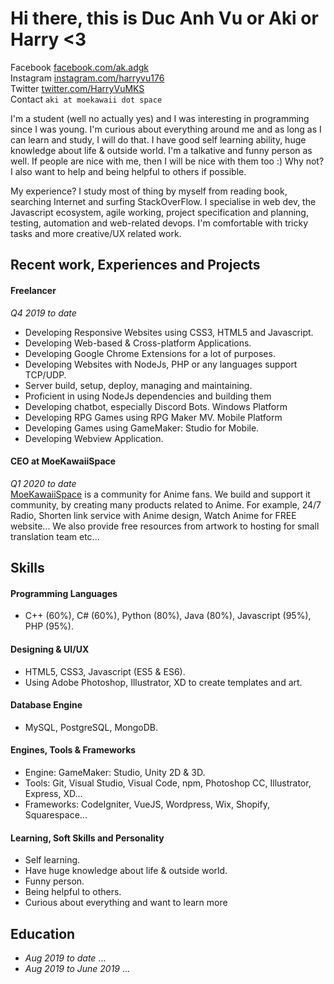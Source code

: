 # Hi there, this is Duc Anh Vu or Aki or Harry <3

Facebook [facebook.com/ak.adgk](https://facebook.com/ak.adgk)<br/>
Instagram [instagram.com/harryvu176](https://instagram.com/harryvu176)<br/>
Twitter [twitter.com/HarryVuMKS](https://twitter.com/HarryVuMKS)<br/>
Contact `aki at moekawaii dot space`

I'm a student (well no actually yes) and I was interesting in programming since I was young. I'm curious about everything around me and as long as I can learn and study, I will do that. I have good self learning ability, huge knowledge about life & outside world. I'm a talkative and funny person as well. If people are nice with me, then I will be nice with them too :) Why not? I also want to help and being helpful to others if possible.

My experience? I study most of thing by myself from reading book, searching Internet and surfing StackOverFlow. I specialise in web dev, the Javascript ecosystem, agile working, project specification and planning, testing, automation and web-related devops. I'm comfortable with tricky tasks and more creative/UX related work.

## Recent work, Experiences and Projects

#### Freelancer

_Q4 2019 to date_<br/>

- Developing Responsive Websites using CSS3, HTML5 and
Javascript.
- Developing Web-based & Cross-platform Applications.
- Developing Google Chrome Extensions for a lot of
purposes.
- Developing Websites with NodeJs, PHP or any languages
support TCP/UDP.
- Server build, setup, deploy, managing and maintaining.
- Proficient in using NodeJs dependencies and building
them
- Developing chatbot, especially Discord Bots.
Windows Platform
- Developing RPG Games using RPG Maker MV.
Mobile Platform
- Developing Games using GameMaker: Studio for Mobile.
- Developing Webview Application.

#### CEO at MoeKawaiiSpace

_Q1 2020 to date_<br/>
[MoeKawaiiSpace](https://moekawaii.space) is a community for Anime fans. We build and
support it community, by creating many products related to
Anime. For example, 24/7 Radio, Shorten link service with Anime
design, Watch Anime for FREE website... We also provide free resources from artwork to
hosting for small translation team etc...

## Skills

#### Programming Languages

- C++ (60%), C# (60%), Python (80%), Java (80%), Javascript
(95%), PHP (95%).

#### Designing & UI/UX

- HTML5, CSS3, Javascript (ES5 & ES6).
- Using Adobe Photoshop, Illustrator, XD to create
templates and art.

#### Database Engine

- MySQL, PostgreSQL, MongoDB.

#### Engines, Tools & Frameworks

- Engine: GameMaker: Studio, Unity 2D & 3D.
- Tools: Git, Visual Studio, Visual Code, npm, Photoshop CC,
Illustrator, Express, XD...
- Frameworks: CodeIgniter, VueJS, Wordpress, Wix, Shopify, Squarespace...

#### Learning, Soft Skills and Personality
- Self learning.
- Have huge knowledge about life & outside world.
- Funny person.
- Being helpful to others.
- Curious about everything and want to learn more

## Education

- _Aug 2019 to date_
...
- _Aug 2019 to June 2019_ 
...
